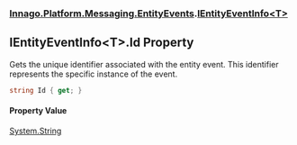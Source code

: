 ### [Innago\.Platform\.Messaging\.EntityEvents](../index.md 'Innago\.Platform\.Messaging\.EntityEvents').[IEntityEventInfo&lt;T&gt;](index.md 'Innago\.Platform\.Messaging\.EntityEvents\.IEntityEventInfo\<T\>')

## IEntityEventInfo\<T\>\.Id Property

Gets the unique identifier associated with the entity event\.
This identifier represents the specific instance of the event\.

```csharp
string Id { get; }
```

#### Property Value
[System\.String](https://learn.microsoft.com/en-us/dotnet/api/system.string 'System\.String')